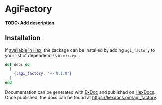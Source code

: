 # AgiFactory

**TODO: Add description**

## Installation

If [available in Hex](https://hex.pm/docs/publish), the package can be installed
by adding `agi_factory` to your list of dependencies in `mix.exs`:

```elixir
def deps do
  [
    {:agi_factory, "~> 0.1.0"}
  ]
end
```

Documentation can be generated with [ExDoc](https://github.com/elixir-lang/ex_doc)
and published on [HexDocs](https://hexdocs.pm). Once published, the docs can
be found at <https://hexdocs.pm/agi_factory>.

